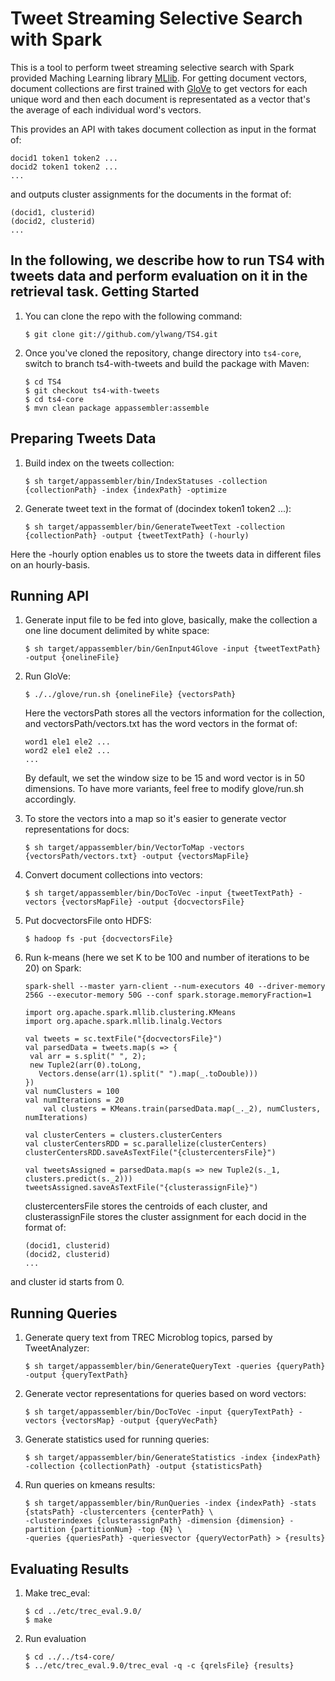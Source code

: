 Tweet Streaming Selective Search with Spark
=============
This is a tool to perform tweet streaming selective search with Spark provided Maching Learning library [MLlib](http://spark.apache.org/docs/latest/mllib-clustering.html). For getting document vectors, document collections are first trained with [GloVe](http://nlp.stanford.edu/projects/glove/) to get vectors for each unique word and then each document is representated as a vector that's the average of each individual word's vectors.

This provides an API with takes document collection as input in the format of:
```
docid1 token1 token2 ...
docid2 token1 token2 ...
...
```
and outputs cluster assignments for the documents in the format of:
```
(docid1, clusterid)
(docid2, clusterid)
...
```

In the following, we describe how to run TS4 with tweets data and perform evaluation on it in the retrieval task.
Getting Started
--------------
1. You can clone the repo with the following command:

	```
	$ git clone git://github.com/ylwang/TS4.git
	``` 
2. Once you've cloned the repository, change directory into `ts4-core`, switch to branch ts4-with-tweets and build the package with Maven:

	```
	$ cd TS4
	$ git checkout ts4-with-tweets
	$ cd ts4-core
	$ mvn clean package appassembler:assemble
	```
	
Preparing Tweets Data
--------------
1. Build index on the tweets collection:

	```
	$ sh target/appassembler/bin/IndexStatuses -collection {collectionPath} -index {indexPath} -optimize
	```
2. Generate tweet text in the format of (docindex token1 token2 ...):

	```
	$ sh target/appassembler/bin/GenerateTweetText -collection {collectionPath} -output {tweetTextPath} (-hourly)
	```
Here the -hourly option enables us to store the tweets data in different files on an hourly-basis.

Running API
--------------
1. Generate input file to be fed into glove, basically, make the collection a one line document delimited by white space:

	```
	$ sh target/appassembler/bin/GenInput4Glove -input {tweetTextPath} -output {onelineFile}
	```
2. Run GloVe:
	```
	$ ./../glove/run.sh {onelineFile} {vectorsPath}
	```
	Here the vectorsPath stores all the vectors information for the collection, and vectorsPath/vectors.txt has the word vectors in the format of:
	```
	word1 ele1 ele2 ...
	word2 ele1 ele2 ...
	...
	```
	By default, we set the window size to be 15 and word vector is in 50 dimensions. To have more variants, feel free to modify glove/run.sh accordingly.

3. To store the vectors into a map so it's easier to generate vector representations for docs:
	```
	$ sh target/appassembler/bin/VectorToMap -vectors {vectorsPath/vectors.txt} -output {vectorsMapFile}
	```
4. Convert document collections into vectors:

	```
	$ sh target/appassembler/bin/DocToVec -input {tweetTextPath} -vectors {vectorsMapFile} -output {docvectorsFile}
	```
5. Put docvectorsFile onto HDFS:

	```
	$ hadoop fs -put {docvectorsFile}
	```
6. Run k-means (here we set K to be 100 and number of iterations to be 20) on Spark:
	```
	spark-shell --master yarn-client --num-executors 40 --driver-memory 256G --executor-memory 50G --conf spark.storage.memoryFraction=1
	
	import org.apache.spark.mllib.clustering.KMeans
	import org.apache.spark.mllib.linalg.Vectors
	
	val tweets = sc.textFile("{docvectorsFile}")
	val parsedData = tweets.map(s => {
	 val arr = s.split(" ", 2);
	 new Tuple2(arr(0).toLong, 
	   Vectors.dense(arr(1).split(" ").map(_.toDouble)))
	})
	val numClusters = 100
	val numIterations = 20
		val clusters = KMeans.train(parsedData.map(_._2), numClusters, numIterations)
	
	val clusterCenters = clusters.clusterCenters
	val clusterCentersRDD = sc.parallelize(clusterCenters)
	clusterCentersRDD.saveAsTextFile("{clustercentersFile}")
	
	val tweetsAssigned = parsedData.map(s => new Tuple2(s._1, clusters.predict(s._2)))
	tweetsAssigned.saveAsTextFile("{clusterassignFile}")
	```
	clustercentersFile stores the centroids of each cluster, and clusterassignFile stores the cluster assignment for each docid in the format of:
	```
	(docid1, clusterid)
	(docid2, clusterid)
	...
	```
and cluster id starts from 0.

Running Queries
--------------
1. Generate query text from TREC Microblog topics, parsed by TweetAnalyzer:

	```
	$ sh target/appassembler/bin/GenerateQueryText -queries {queryPath} -output {queryTextPath}
	```
2. Generate vector representations for queries based on word vectors:

	```
	$ sh target/appassembler/bin/DocToVec -input {queryTextPath} -vectors {vectorsMap} -output {queryVecPath}
	```
3. Generate statistics used for running queries:

	```
	$ sh target/appassembler/bin/GenerateStatistics -index {indexPath} -collection {collectionPath} -output {statisticsPath}
	```	
4. Run queries on kmeans results:

	```
	$ sh target/appassembler/bin/RunQueries -index {indexPath} -stats {statsPath} -clustercenters {centerPath} \
	-clusterindexes {clusterassignPath} -dimension {dimension} -partition {partitionNum} -top {N} \
	-queries {queriesPath} -queriesvector {queryVectorPath} > {results}
	```

Evaluating Results
--------------
1. Make trec_eval:

	```
	$ cd ../etc/trec_eval.9.0/
	$ make
	```
2. Run evaluation

	```
	$ cd ../../ts4-core/
	$ ../etc/trec_eval.9.0/trec_eval -q -c {qrelsFile} {results}
	```
